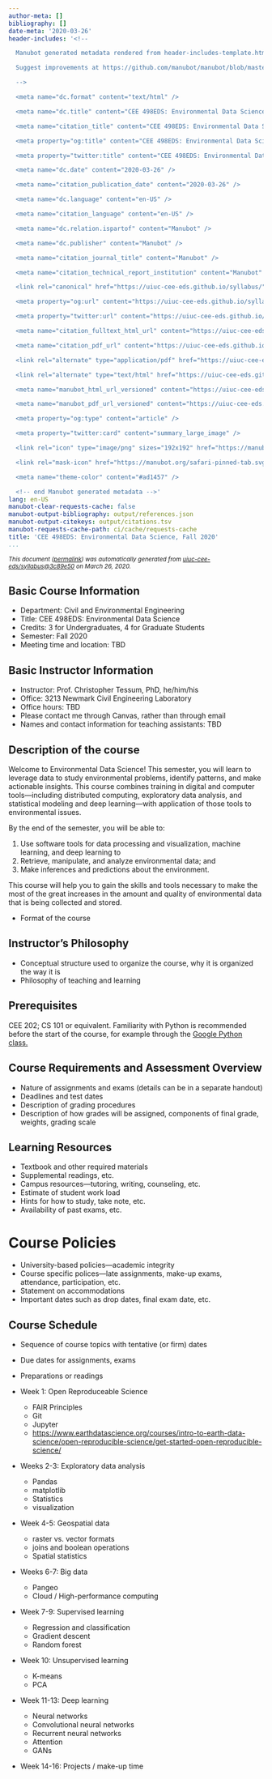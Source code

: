 ```yaml
---
author-meta: []
bibliography: []
date-meta: '2020-03-26'
header-includes: '<!--

  Manubot generated metadata rendered from header-includes-template.html.

  Suggest improvements at https://github.com/manubot/manubot/blob/master/manubot/process/header-includes-template.html

  -->

  <meta name="dc.format" content="text/html" />

  <meta name="dc.title" content="CEE 498EDS: Environmental Data Science, Fall 2020" />

  <meta name="citation_title" content="CEE 498EDS: Environmental Data Science, Fall 2020" />

  <meta property="og:title" content="CEE 498EDS: Environmental Data Science, Fall 2020" />

  <meta property="twitter:title" content="CEE 498EDS: Environmental Data Science, Fall 2020" />

  <meta name="dc.date" content="2020-03-26" />

  <meta name="citation_publication_date" content="2020-03-26" />

  <meta name="dc.language" content="en-US" />

  <meta name="citation_language" content="en-US" />

  <meta name="dc.relation.ispartof" content="Manubot" />

  <meta name="dc.publisher" content="Manubot" />

  <meta name="citation_journal_title" content="Manubot" />

  <meta name="citation_technical_report_institution" content="Manubot" />

  <link rel="canonical" href="https://uiuc-cee-eds.github.io/syllabus/" />

  <meta property="og:url" content="https://uiuc-cee-eds.github.io/syllabus/" />

  <meta property="twitter:url" content="https://uiuc-cee-eds.github.io/syllabus/" />

  <meta name="citation_fulltext_html_url" content="https://uiuc-cee-eds.github.io/syllabus/" />

  <meta name="citation_pdf_url" content="https://uiuc-cee-eds.github.io/syllabus/manuscript.pdf" />

  <link rel="alternate" type="application/pdf" href="https://uiuc-cee-eds.github.io/syllabus/manuscript.pdf" />

  <link rel="alternate" type="text/html" href="https://uiuc-cee-eds.github.io/syllabus/v/3c89e5032b642625549f10c5cae9e2a50707b806/" />

  <meta name="manubot_html_url_versioned" content="https://uiuc-cee-eds.github.io/syllabus/v/3c89e5032b642625549f10c5cae9e2a50707b806/" />

  <meta name="manubot_pdf_url_versioned" content="https://uiuc-cee-eds.github.io/syllabus/v/3c89e5032b642625549f10c5cae9e2a50707b806/manuscript.pdf" />

  <meta property="og:type" content="article" />

  <meta property="twitter:card" content="summary_large_image" />

  <link rel="icon" type="image/png" sizes="192x192" href="https://manubot.org/favicon-192x192.png" />

  <link rel="mask-icon" href="https://manubot.org/safari-pinned-tab.svg" color="#ad1457" />

  <meta name="theme-color" content="#ad1457" />

  <!-- end Manubot generated metadata -->'
lang: en-US
manubot-clear-requests-cache: false
manubot-output-bibliography: output/references.json
manubot-output-citekeys: output/citations.tsv
manubot-requests-cache-path: ci/cache/requests-cache
title: 'CEE 498EDS: Environmental Data Science, Fall 2020'
...
```







<small><em>
This document
([permalink](https://uiuc-cee-eds.github.io/syllabus/v/3c89e5032b642625549f10c5cae9e2a50707b806/))
was automatically generated
from [uiuc-cee-eds/syllabus@3c89e50](https://github.com/uiuc-cee-eds/syllabus/tree/3c89e5032b642625549f10c5cae9e2a50707b806)
on March 26, 2020.
</em></small>







## Basic Course Information

* Department: Civil and Environmental Engineering
* Title: CEE 498EDS: Environmental Data Science
* Credits: 3 for Undergraduates, 4 for Graduate Students
* Semester: Fall 2020
* Meeting time and location: TBD

## Basic Instructor Information

* Instructor: Prof. Christopher Tessum, PhD, he/him/his
* Office: 3213 Newmark Civil Engineering Laboratory
* Office hours: TBD
* Please contact me through Canvas, rather than through email
* Names and contact information for teaching assistants: TBD

## Description of the course

Welcome to Environmental Data Science!
This semester, you  will learn to leverage data to study environmental problems, identify patterns, and make actionable insights.
This course combines training in digital and computer tools—including distributed computing, exploratory data analysis, and statistical modeling and deep learning—with application of those tools to environmental issues.

By the end of the semester, you will be able to:
1. Use software tools for data processing and visualization, machine learning, and deep learning to
2. Retrieve, manipulate, and analyze environmental data; and
3. Make inferences and predictions about the environment.

This course will help you to gain the skills and tools necessary to make the most of the great increases in the amount and quality of environmental data that is being collected and stored.

* Format of the course

## Instructor’s Philosophy
* Conceptual structure used to organize the course, why it is organized the way it is
* Philosophy of teaching and learning

## Prerequisites

CEE 202; CS 101 or equivalent. Familiarity with Python is recommended before the start of the course, for example through the [Google Python class.](https://developers.google.com/edu/python)

## Course Requirements and Assessment Overview
* Nature of assignments and exams (details can be in a separate handout)
* Deadlines and test dates
* Description of grading procedures
* Description of how grades will be assigned, components of final grade, weights,
grading scale

## Learning Resources
* Textbook and other required materials
* Supplemental readings, etc.
* Campus resources—tutoring, writing, counseling, etc.
* Estimate of student work load
* Hints for how to study, take note, etc.
* Availability of past exams, etc.

# Course Policies
* University-based policies—academic integrity
* Course specific polices—late assignments, make-up exams, attendance,
participation, etc.
* Statement on accommodations
* Important dates such as drop dates, final exam date, etc.


## Course Schedule

* Sequence of course topics with tentative (or firm) dates
* Due dates for assignments, exams
* Preparations or readings

* Week 1: Open Reproduceable Science
    * FAIR Principles
    * Git
    * Jupyter
    * https://www.earthdatascience.org/courses/intro-to-earth-data-science/open-reproducible-science/get-started-open-reproducible-science/

* Weeks 2-3: Exploratory data analysis
    * Pandas
    * matplotlib
    * Statistics
    * visualization

* Week 4-5: Geospatial data
    * raster vs. vector formats
    * joins and boolean operations
    * Spatial statistics

* Weeks 6-7: Big data
    * Pangeo
    * Cloud / High-performance computing

* Week 7-9: Supervised learning
    * Regression and classification
    * Gradient descent
    * Random forest

* Week 10: Unsupervised learning
    * K-means
    * PCA

* Week 11-13: Deep learning
    * Neural networks
    * Convolutional neural networks
    * Recurrent neural networks
    * Attention
    * GANs

* Week 14-16: Projects / make-up time
